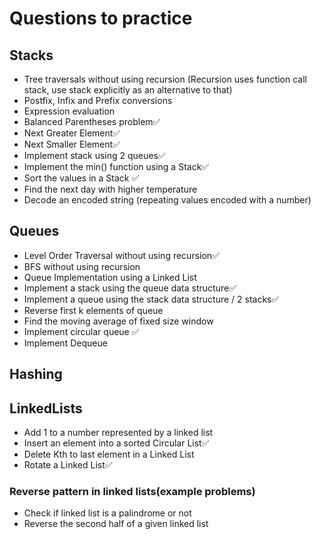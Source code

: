 # Questions to practice

## Stacks

- Tree traversals without using recursion
  (Recursion uses function call stack, use stack explicitly as an alternative to that)
- Postfix, Infix and Prefix conversions
- Expression evaluation
- Balanced Parentheses problem✅
- Next Greater Element✅
- Next Smaller Element✅
- Implement stack using 2 queues✅
- Implement the min() function using a Stack✅
- Sort the values in a Stack ✅
- Find the next day with higher temperature
- Decode an encoded string (repeating values encoded with a number)

## Queues

- Level Order Traversal without using recursion✅
- BFS without using recursion
- Queue Implementation using a Linked List
- Implement a stack using the queue data structure✅
- Implement a queue using the stack data structure / 2 stacks✅
- Reverse first k elements of queue
- Find the moving average of fixed size window
- Implement circular queue ✅
- Implement Dequeue

## Hashing

## LinkedLists

- Add 1 to a number represented by a linked list
- Insert an element into a sorted Circular List✅
- Delete Kth to last element in a Linked List
- Rotate a Linked List✅

### Reverse pattern in linked lists(example problems)

- Check if linked list is a palindrome or not
- Reverse the second half of a given linked list
